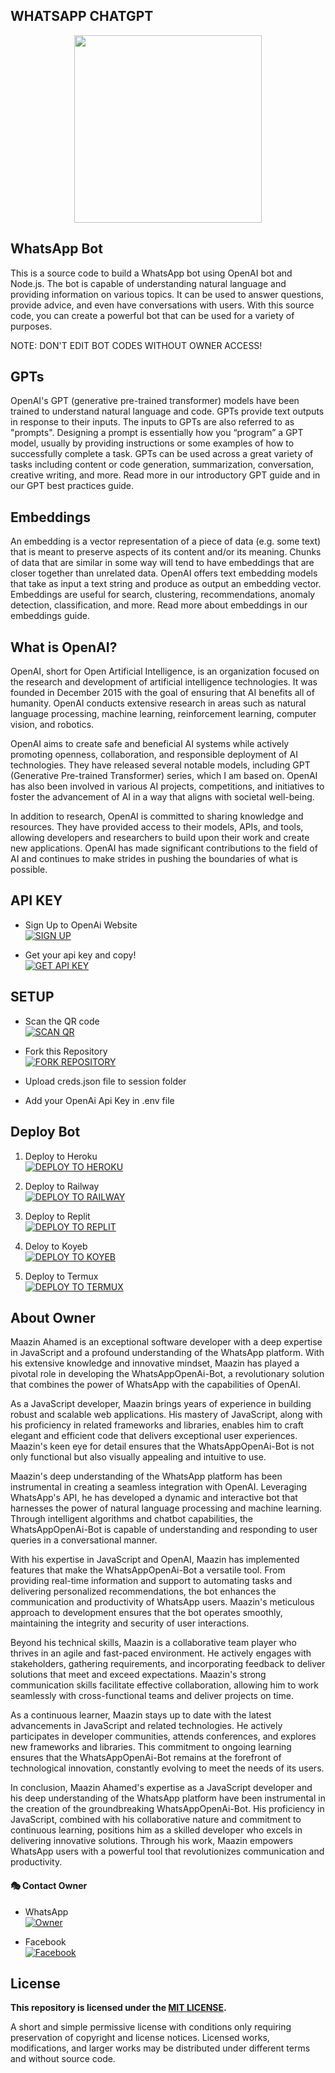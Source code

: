 <h2>WHATSAPP CHATGPT</h2>
<p align="center">
<img src="https://github.com/MznStudios/WhatsAppOpenAi-Bot/blob/main/Media/Images/WhatsAppOpenAi.jpg?raw=true" width="300" height="300"/>
</p>


 
 ## WhatsApp Bot
This is a source code to build a WhatsApp bot using OpenAI bot and Node.js. The bot is capable of understanding natural language and providing information on various topics. It can be used to answer questions, provide advice, and even have conversations with users. With this source code, you can create a powerful bot that can be used for a variety of purposes. <br> 

NOTE: DON'T EDIT BOT CODES WITHOUT OWNER ACCESS!

## GPTs

OpenAI's GPT (generative pre-trained transformer) models have been trained to understand natural language and code. GPTs provide text outputs in response to their inputs. The inputs to GPTs are also referred to as "prompts". Designing a prompt is essentially how you “program” a GPT model, usually by providing instructions or some examples of how to successfully complete a task. GPTs can be used across a great variety of tasks including content or code generation, summarization, conversation, creative writing, and more. Read more in our introductory GPT guide and in our GPT best practices guide.

## Embeddings
An embedding is a vector representation of a piece of data (e.g. some text) that is meant to preserve aspects of its content and/or its meaning. Chunks of data that are similar in some way will tend to have embeddings that are closer together than unrelated data. OpenAI offers text embedding models that take as input a text string and produce as output an embedding vector. Embeddings are useful for search, clustering, recommendations, anomaly detection, classification, and more. Read more about embeddings in our embeddings guide.

## What is OpenAI?
OpenAI, short for Open Artificial Intelligence, is an organization focused on the research and development of artificial intelligence technologies. It was founded in December 2015 with the goal of ensuring that AI benefits all of humanity. OpenAI conducts extensive research in areas such as natural language processing, machine learning, reinforcement learning, computer vision, and robotics.

OpenAI aims to create safe and beneficial AI systems while actively promoting openness, collaboration, and responsible deployment of AI technologies. They have released several notable models, including GPT (Generative Pre-trained Transformer) series, which I am based on. OpenAI has also been involved in various AI projects, competitions, and initiatives to foster the advancement of AI in a way that aligns with societal well-being.

In addition to research, OpenAI is committed to sharing knowledge and resources. They have provided access to their models, APIs, and tools, allowing developers and researchers to build upon their work and create new applications. OpenAI has made significant contributions to the field of AI and continues to make strides in pushing the boundaries of what is possible.

## API KEY
- Sign Up to OpenAi Website
     <br>
<a href='https://platform.openai.com/signup' target="_blank"><img alt='SIGN UP' src='https://img.shields.io/badge/Sign_Up-100000?style=for-the-badge&logo=signup&logoColor=white&labelColor=black&color=black'/></a>

- Get your api key and copy!
      <br>
<a href='https://platform.openai.com/account/api-keys' target="_blank"><img alt='GET API KEY' src='https://img.shields.io/badge/Get_Api_Key-100000?style=for-the-badge&logo=scan&logoColor=white&labelColor=black&color=black'/></a>

## SETUP

- Scan the QR code
    <br>
<a href='https://replit.com/' target="_blank"><img alt='SCAN QR' src='https://img.shields.io/badge/Scan_qr-100000?style=for-the-badge&logo=scan&logoColor=white&labelColor=black&color=black'/></a>

- Fork this Repository
    <br>
<a href='https://github.com/MznStudios/WhatsAppOpenAi-Bot/fork' target="_blank"><img alt='FORK REPOSITORY' src='https://img.shields.io/badge/Fork_This_Repository-100000?style=for-the-badge&logo=fork&logoColor=white&labelColor=black&color=black'/></a>

- Upload creds.json file to session folder

- Add your OpenAi Api Key in .env file

## Deploy Bot
1. Deploy to Heroku
     <br>
<a href='https://heroku.com/' target="_blank"><img alt='DEPLOY TO HEROKU' src='https://img.shields.io/badge/Deploy_To_Heroku-100000?style=for-the-badge&logo=heroku&logoColor=white&labelColor=black&color=black'/></a>

2. Deploy to Railway
     <br>
<a href='https://railway.com/' target="_blank"><img alt='DEPLOY TO RAILWAY' src='https://img.shields.io/badge/Deploy_To_Railway-100000?style=for-the-badge&logo=railway&logoColor=white&labelColor=black&color=black'/></a>

3. Deploy to Replit
     <br>
<a href='https://replit.com/' target="_blank"><img alt='DEPLOY TO REPLIT' src='https://img.shields.io/badge/Deploy_To_Replit-100000?style=for-the-badge&logo=replit&logoColor=white&labelColor=black&color=black'/></a>

4. Deloy to Koyeb
     <br>
<a href='https://koyeb.com/' target="_blank"><img alt='DEPLOY TO KOYEB' src='https://img.shields.io/badge/Deploy_To_Koyeb-100000?style=for-the-badge&logo=koyeb&logoColor=white&labelColor=black&color=black'/></a>

5. Deploy to Termux
      <br>
<a href='https://github.com/MznStudios/WhatsAppOpenAi-Bot/blob/main/deploy_to_termux.md' target="_blank"><img alt='DEPLOY TO TERMUX' src='https://img.shields.io/badge/Deploy_To_Termux-100000?style=for-the-badge&logo=termux&logoColor=white&labelColor=black&color=black'/></a>

## About Owner

Maazin Ahamed is an exceptional software developer with a deep expertise in JavaScript and a profound understanding of the WhatsApp platform. With his extensive knowledge and innovative mindset, Maazin has played a pivotal role in developing the WhatsAppOpenAi-Bot, a revolutionary solution that combines the power of WhatsApp with the capabilities of OpenAI.

As a JavaScript developer, Maazin brings years of experience in building robust and scalable web applications. His mastery of JavaScript, along with his proficiency in related frameworks and libraries, enables him to craft elegant and efficient code that delivers exceptional user experiences. Maazin's keen eye for detail ensures that the WhatsAppOpenAi-Bot is not only functional but also visually appealing and intuitive to use.

Maazin's deep understanding of the WhatsApp platform has been instrumental in creating a seamless integration with OpenAI. Leveraging WhatsApp's API, he has developed a dynamic and interactive bot that harnesses the power of natural language processing and machine learning. Through intelligent algorithms and chatbot capabilities, the WhatsAppOpenAi-Bot is capable of understanding and responding to user queries in a conversational manner.

With his expertise in JavaScript and OpenAI, Maazin has implemented features that make the WhatsAppOpenAi-Bot a versatile tool. From providing real-time information and support to automating tasks and delivering personalized recommendations, the bot enhances the communication and productivity of WhatsApp users. Maazin's meticulous approach to development ensures that the bot operates smoothly, maintaining the integrity and security of user interactions.

Beyond his technical skills, Maazin is a collaborative team player who thrives in an agile and fast-paced environment. He actively engages with stakeholders, gathering requirements, and incorporating feedback to deliver solutions that meet and exceed expectations. Maazin's strong communication skills facilitate effective collaboration, allowing him to work seamlessly with cross-functional teams and deliver projects on time.

As a continuous learner, Maazin stays up to date with the latest advancements in JavaScript and related technologies. He actively participates in developer communities, attends conferences, and explores new frameworks and libraries. This commitment to ongoing learning ensures that the WhatsAppOpenAi-Bot remains at the forefront of technological innovation, constantly evolving to meet the needs of its users.

In conclusion, Maazin Ahamed's expertise as a JavaScript developer and his deep understanding of the WhatsApp platform have been instrumental in the creation of the groundbreaking WhatsAppOpenAi-Bot. His proficiency in JavaScript, combined with his collaborative nature and commitment to continuous learning, positions him as a skilled developer who excels in delivering innovative solutions. Through his work, Maazin empowers WhatsApp users with a powerful tool that revolutionizes communication and productivity.

#### 🎭 Contact Owner
- WhatsApp
     <br>
<a href="https://wa.me/+94789481495"><img alt="Owner" src="https://img.shields.io/badge/-Contact%20Owner-black?style=for-the-badge&logo=whatsapp&logoColor=white"/></a>

- Facebook
     <br>
<a href="https://m.facebook.com/Fathi.Ilma.Afc"><img alt="Facebook" src="https://img.shields.io/badge/-Facebook%20Page-black?style=for-the-badge&logo=facebook&logoColor=white"/></a>

## License
**This repository  is licensed under the [MIT LICENSE](https://github.com/MznStudios/WhatsAppOpenAi-Bot/blob/main/LICENSE).**

A short and simple permissive license with conditions only requiring preservation of copyright and license notices. Licensed works, modifications, and larger works may be distributed under different terms and without source code.
